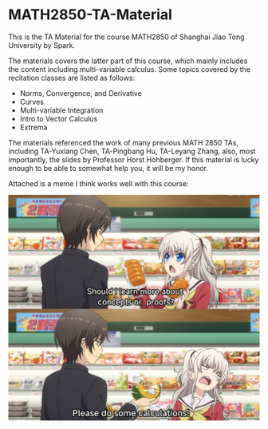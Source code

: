 # MATH2850-TA-Material
This is the TA Material for the course MATH2850 of Shanghai Jiao Tong University by Spark.

The materials covers the latter part of this course, which mainly includes the content including multi-variable calculus. Some topics covered by the recitation classes are listed as follows:

- Norms, Convergence, and Derivative
- Curves
- Multi-variable Integration
- Intro to Vector Calculus
- Extrema

The materials referenced the work of many previous MATH 2850 TAs, including TA-Yuxiang Chen, TA-Pingbang Hu, TA-Leyang Zhang, also, most importantly, the slides by Professor Horst Hohberger. If this material is lucky enough to be able to somewhat help you, it will be my honor.

Attached is a meme I think works well with this course:

![285meme](285meme.png)
